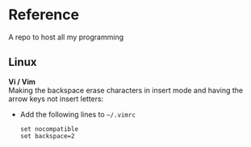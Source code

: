 # Reference #
A repo to host all my programming

## Linux ##
**Vi / Vim**  
Making the backspace erase characters in insert mode and having the arrow keys not insert letters:  
- Add the following lines to `~/.vimrc`  
  ```
  set nocompatible
  set backspace=2
  ```

